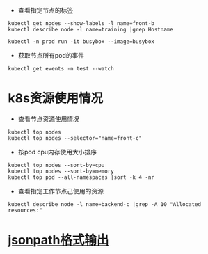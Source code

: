 * 查看指定节点的标签
```
kubectl get nodes --show-labels -l name=front-b
kubectl describe node -l name=training |grep Hostname
```
```
kubectl -n prod run -it busybox --image=busybox
```

* 获取节点所有pod的事件
```
kubectl get events -n test --watch
```


# k8s资源使用情况
* 查看节点资源使用情况
```
kubectl top nodes
kubectl top nodes --selector="name=front-c"
```
* 按pod cpu内存使用大小排序
```
kubectl top nodes --sort-by=cpu
kubectl top nodes --sort-by=memory
kubectl top pod --all-namespaces |sort -k 4 -nr
```
* 查看指定工作节点己使用的资源
```
kubectl describe node -l name=backend-c |grep -A 10 "Allocated resources:"
```

# [jsonpath格式输出](https://kubernetes.io/zh-cn/docs/reference/kubectl/jsonpath/)
